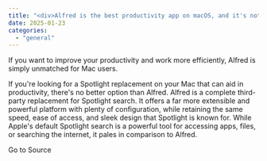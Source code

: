 ```yaml
---
title: "<div>Alfred is the best productivity app on macOS, and it's not even close</div>"
date: 2025-01-23
categories: 
  - "general"
---
```


If you want to improve your productivity and work more efficiently, Alfred is simply unmatched for Mac users.

If you're looking for a Spotlight replacement on your Mac that can aid in productivity, there's no better option than Alfred. Alfred is a complete third-party replacement for Spotlight search. It offers a far more extensible and powerful platform with plenty of configuration, while retaining the same speed, ease of access, and sleek design that Spotlight is known for. While Apple's default Spotlight search is a powerful tool for accessing apps, files, or searching the internet, it pales in comparison to Alfred.

Go to Source
